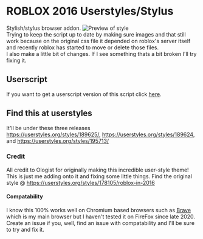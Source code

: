 # ROBLOX 2016 Userstyles/Stylus
Stylish/stylus browser addon.
![Preview of style](https://github.com/anthony1x6000/ROBLOX2016stylus/blob/main/images/preview.jpg?raw=true "Preview")
<br>
Trying to keep the script up to date by making sure images and that still work because on the original css file it depended on roblox's server itself and recently roblox has started to move or delete those files.<br>
I also make a little bit of changes. If I see something thats a bit broken I'll try fixing it. 
<br>

## Userscript
If you want to get a userscript version of this script click [here](https://userstyles.org/styles/userjs/189624/roblox-2016-fixed-robux-icon.user.js).
## Find this at userstyles
It'll be under these three releases<br>
https://userstyles.org/styles/189625/, https://userstyles.org/styles/189624, and https://userstyles.org/styles/195713/

### Credit
All credit to Ologist for originally making this incredible user-style theme!
This is just me adding onto it and fixing some little things. 
Find the original style @ https://userstyles.org/styles/178105/roblox-in-2016

#### Compatability  
I know this 100% works well on Chromium based browsers such as [Brave](https://brave.com/) which is my main browser but I haven't tested it on FireFox since late 2020. 
Create an issue if you, well, find an issue with compatability and I'll be sure to try and fix it.  
